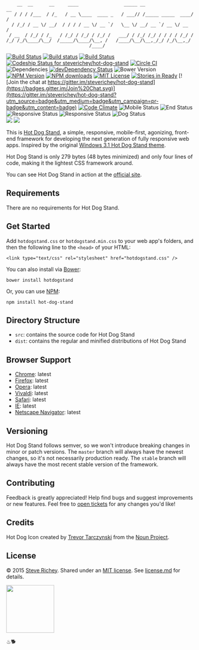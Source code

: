 ````
    __  __      __     ____                 _____ __                  __
   / / / /___  / /_   / __ \____  ____ _   / ___// /_____ _____  ____/ /
  / /_/ / __ \/ __/  / / / / __ \/ __ `/   \__ \/ __/ __ `/ __ \/ __  / 
 / __  / /_/ / /_   / /_/ / /_/ / /_/ /   ___/ / /_/ /_/ / / / / /_/ /  
/_/ /_/\____/\__/  /_____/\____/\__, /   /____/\__/\__,_/_/ /_/\__,_/   
                               /____/                                   
````
[![Build Status](https://travis-ci.org/steverichey/hot-dog-stand.svg?branch=master)](https://travis-ci.org/steverichey/hot-dog-stand) [![Build status](https://ci.appveyor.com/api/projects/status/wit89vnr17aau5a0?svg=true)](https://ci.appveyor.com/project/SteveRichey/hot-dog-stand) [![Build Status](https://semaphoreci.com/api/v1/projects/258e6e7f-3f82-48fc-9bcf-61a880d1be97/382735/badge.svg)](https://semaphoreci.com/srichey/hot-dog-stand) [![Codeship Status for steverichey/hot-dog-stand](https://codeship.com/projects/20511290-b567-0132-3815-66d552f9886b/status?branch=master)](https://codeship.com/projects/70761) [![Circle CI](https://circleci.com/gh/steverichey/hot-dog-stand.svg?style=svg)](https://circleci.com/gh/steverichey/hot-dog-stand) ![Dependencies](https://david-dm.org/steverichey/hot-dog-stand.svg) [![devDependency Status](https://david-dm.org/steverichey/hot-dog-stand/dev-status.svg)](https://david-dm.org/steverichey/hot-dog-stand#info=devDependencies) ![Bower Version](https://img.shields.io/bower/v/hotdogstand.svg?style=flat) [![NPM Version](https://img.shields.io/npm/v/hot-dog-stand.svg?style=flat)](https://www.npmjs.com/package/hot-dog-stand) [![NPM downloads](http://img.shields.io/npm/dm/hot-dog-stand.svg?style=flat)](https://www.npmjs.com/package/hot-dog-stand) [![MIT License](http://img.shields.io/badge/license-MIT-blue.svg?style=flat)](./license.md) [![Stories in Ready](https://badge.waffle.io/steverichey/hot-dog-stand.png?label=ready&title=Ready)](https://waffle.io/steverichey/hot-dog-stand) [![Join the chat at https://gitter.im/steverichey/hot-dog-stand](https://badges.gitter.im/Join%20Chat.svg)](https://gitter.im/steverichey/hot-dog-stand?utm_source=badge&utm_medium=badge&utm_campaign=pr-badge&utm_content=badge) [![Code Climate](https://codeclimate.com/github/steverichey/hot-dog-stand/badges/gpa.svg)](https://codeclimate.com/github/steverichey/hot-dog-stand)
![Mobile Status](https://img.shields.io/badge/mobile-first-yellow.svg?style=flat) ![End Status](https://img.shields.io/badge/front-end-red.svg?style=flat) ![Responsive Status](https://img.shields.io/badge/responsive-first-yellow.svg?style=flat) ![Responsive Status](https://img.shields.io/badge/coverage-102%25-yellow.svg?style=flat) ![Dog Status](https://img.shields.io/badge/hot-dog-red.svg?style=flat)  
[![](https://nodei.co/npm/hot-dog-stand.png?downloads=true&downloadRank=true&stars=true)](https://www.npmjs.com/package/hot-dog-stand) ![](https://nodei.co/npm-dl/hot-dog-stand.png?months=3&height=3)

This is [Hot Dog Stand](https://github.com/steverichey/hot-dog-stand), a simple, responsive, mobile-first, agonizing, front-end framework for developing the next generation of fully responsive web apps. Inspired by the original [Windows 3.1 Hot Dog Stand theme](http://blog.codinghorror.com/a-tribute-to-the-windows-31-hot-dog-stand-color-scheme/).

Hot Dog Stand is only 279 bytes (48 bytes minimized) and only four lines of code, making it the lightest CSS framework around.

You can see Hot Dog Stand in action at the [official site](http://steverichey.github.io/hot-dog-stand/).

## Requirements

There are no requirements for Hot Dog Stand.

## Get Started

Add `hotdogstand.css` or `hotdogstand.min.css` to your web app's folders, and then the following line to the `<head>` of your HTML:

````
<link type="text/css" rel="stylesheet" href="hotdogstand.css" />
````
You can also install via [Bower](http://bower.io/):
````
bower install hotdogstand
````
Or, you can use [NPM](https://www.npmjs.com/package/hot-dog-stand):
````
npm install hot-dog-stand
````

## Directory Structure

* `src`: contains the source code for Hot Dog Stand
* `dist`: contains the regular and minified distributions of Hot Dog Stand

## Browser Support

* [Chrome](http://www.google.com/chrome/): latest
* [Firefox](https://www.mozilla.org/en-US/firefox/new/): latest
* [Opera](http://www.opera.com/): latest
* [Vivaldi](https://vivaldi.com/): latest
* [Safari](https://www.apple.com/safari/): latest
* [IE](http://windows.microsoft.com/en-us/internet-explorer/download-ie): latest
* [Netscape Navigator](): latest

## Versioning

Hot Dog Stand follows semver, so we won't introduce breaking changes in minor or patch versions. The `master` branch will always have the newest changes, so it's not necessarily production ready. The `stable` branch will always have the most recent stable version of the framework.

## Contributing

Feedback is greatly appreciated! Help find bugs and suggest improvements or new features. Feel free to [open tickets](https://github.com/steverichey/hot-dog-stand/issues) for any changes you'd like!

## Credits

Hot Dog Icon created by [Trevor Tarczynski](http://thenounproject.com/joylucktrevor/) from the [Noun Project](http://thenounproject.com/).

## License

&copy; 2015 [Steve Richey](https://github.com/steverichey). Shared under an [MIT license](https://tldrlegal.com/license/mit-license). See [license.md](./license.md) for details.

<img src="https://cdn.rawgit.com/steverichey/hot-dog-stand/master/icon.svg" style="width: 128px; height: 128px"/>

♨︎🐕

